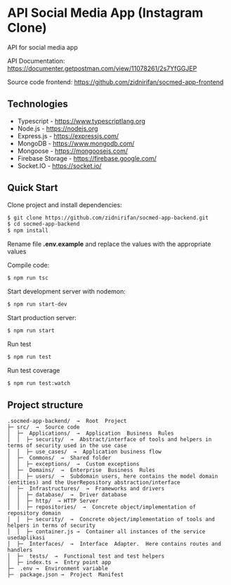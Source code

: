 # API Social Media App (Instagram Clone)

API for social media app

API Documentation: https://documenter.getpostman.com/view/11078261/2s7YfGGJEP

Source code frontend: https://github.com/zidnirifan/socmed-app-frontend

## Technologies

- Typescript - https://www.typescriptlang.org
- Node.js - https://nodejs.org
- Express.js - https://expressjs.com/
- MongoDB - https://www.mongodb.com/
- Mongoose - https://mongoosejs.com/
- Firebase Storage - https://firebase.google.com/
- Socket.IO - https://socket.io/

## Quick Start

Clone project and install dependencies:

```bash
$ git clone https://github.com/zidnirifan/socmed-app-backend.git
$ cd socmed-app-backend
$ npm install
```

Rename file **.env.example** and replace the values with the appropriate values

Compile code:

```bash
$ npm run tsc
```

Start development server with nodemon:

```bash
$ npm run start-dev
```

Start production server:

```bash
$ npm run start
```

Run test

```bash
$ npm run test
```

Run test coverage

```bash
$ npm run test:watch
```

## Project structure

```
.socmed-app-backend/  →  Root  Project
├─ src/  →  Source code
│  ├─  Applications/  →  Application  Business  Rules
│  │  ├─ security/  →  Abstract/interface of tools and helpers in terms of security used in the use case
│  │  ├─ use_cases/  →  Application business flow
│  ├─  Commons/  →  Shared folder
│  │  ├─ exceptions/  →  Custom exceptions
│  ├─  Domains/  →  Enterprise  Business  Rules
│  │  ├─ users/  →  Subdomain users, here contains the model domain (entities) and the UserRepository abstraction/interface
│  ├─  Infrastructures/  →  Frameworks and drivers
│  │  ├─ database/  →  Driver database
│  │  ├─ http/  → HTTP Server
│  │  ├─ repositories/  →  Concrete object/implementation of repository domain
│  │  ├─ security/  →  Concrete object/implementation of tools and helpers in terms of security
│  │  ├─ container.js →  Container all instances of the service usedaplikasi
│  ├─  Interfaces/  →  Interface  Adapter.  Here contains routes and handlers
│  ├─  tests/  →  Functional test and test helpers
│  ├─ index.ts →  Entry point app
├─  .env →  Environment variable
├─  package.json →  Project  Manifest
```
